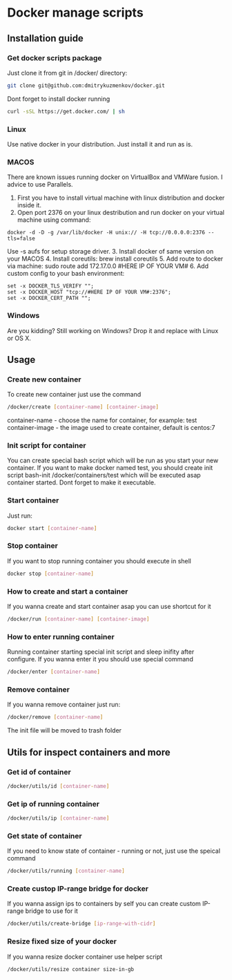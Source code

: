 # Docker manage scripts
## Installation guide

### Get docker scripts package

Just clone it from git in /docker/ directory:
```bash
git clone git@github.com:dmitrykuzmenkov/docker.git
```

Dont forget to install docker running

```bash
curl -sSL https://get.docker.com/ | sh
```

### Linux
Use native docker in your distribution. Just install it and run as is.

### MACOS
There are known issues running docker on VirtualBox and VMWare fusion. I advice to use Parallels.

1. First you have to install virtual machine with linux distribution and docker inside it.
2. Open port 2376 on your linux destribution and run docker on your virtual machine using command:
```
docker -d -D -g /var/lib/docker -H unix:// -H tcp://0.0.0.0:2376 --tls=false
```
Use -s aufs for setup storage driver.
3. Install docker of same version on your MACOS
4. Install coreutils: brew install coreutils
5. Add route to docker via machine: sudo route add 172.17.0.0 #HERE IP OF YOUR VM#
6. Add custom config to your bash environment:
```
set -x DOCKER_TLS_VERIFY "";
set -x DOCKER_HOST "tcp://#HERE IP OF YOUR VM#:2376";
set -x DOCKER_CERT_PATH "";
```

### Windows
Are you kidding? Still working on Windows? Drop it and replace with Linux or OS X.

## Usage

### Create new container

To create new container just use the command
```bash
/docker/create [container-name] [container-image]
```

container-name - choose the name for container, for example: test
container-image - the image used to create container, default is centos:7

### Init script for container

You can create special bash script which will be run as you start your new container.
If you want to make docker named test, you should create init script bash-init /docker/containers/test which will be executed asap container started.
Dont forget to make it executable.

### Start container

Just run:
```bash
docker start [container-name]
```

### Stop container

If you want to stop running container you should execute in shell
```bash
docker stop [container-name]
```

### How to create and start a container

If you wanna create and start container asap you can use shortcut for it
```bash
/docker/run [container-name] [container-image]
```

### How to enter running container

Running container starting special init script and sleep inifity after configure. If you wanna enter it you should use special command
```bash
/docker/enter [container-name]
```

### Remove container

If you wanna remove container just run:
```bash
/docker/remove [container-name]
```
The init file will be moved to trash folder

## Utils for inspect containers and more

### Get id of container
```bash
/docker/utils/id [container-name]
```

### Get ip of running container

```bash
/docker/utils/ip [container-name]
```

### Get state of container

If you need to know state of container - running or not, just use the speical command

```bash
/docker/utils/running [container-name]
```

### Create custop IP-range bridge for docker

If you wanna assign ips to containers by self you can create custom IP-range bridge to use for it

```bash
/docker/utils/create-bridge [ip-range-with-cidr]
```

### Resize fixed size of your docker

If you wanna resize docker container use helper script
```bash
/docker/utils/resize container size-in-gb
```
